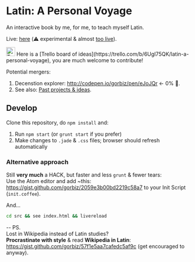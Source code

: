 # Latin: A Personal Voyage
An interactive book by me, for me, to teach myself Latin.

Live: [here](http://gorbiz.com/gorbiz/latin-book/src/index.html) (:warning: experimental & almost [too live](https://github.com/gorbiz/lucid-dreams)).

<img src="https://s3.amazonaws.com/trello/images/og/trello-icon.png?v=2013-08-15" alt="Trello logo" width="24" height="24" />
Here is a [Trello board of ideas](https://trello.com/b/6UgI75QK/latin-a-personal-voyage), you are much welcome to contribute!

Potential mergers:
 1. Decenstion explorer: http://codepen.io/gorbiz/pen/eJoJQr ← 0% :art:.
 2. See also: [Past projects & ideas](https://github.com/gorbiz/latin-book/wiki/Past-projects-&-ideas).


## Develop
Clone this repository, do `npm install` and:
1. Run `npm start` (or `grunt start` if you prefer)
2. Make changes to `.jade` & `.css` files; browser should refresh automatically

### Alternative approach
Still **very much** a HACK, but faster and less `grunt` & fewer tears:  
Use the Atom editor and add ~this: https://gist.github.com/gorbiz/2059e3b00bd2219c58a7 to your Init Script (`init.coffee`).

And...
```sh
cd src && see index.html && livereload
```

--
PS.  
Lost in Wikipedia instead of Latin studies?  
**Procrastinate with style** & read **Wikipedia in Latin**: https://gist.github.com/gorbiz/57f1e5aa7cafedc5af9c (get encouraged to anyway).
